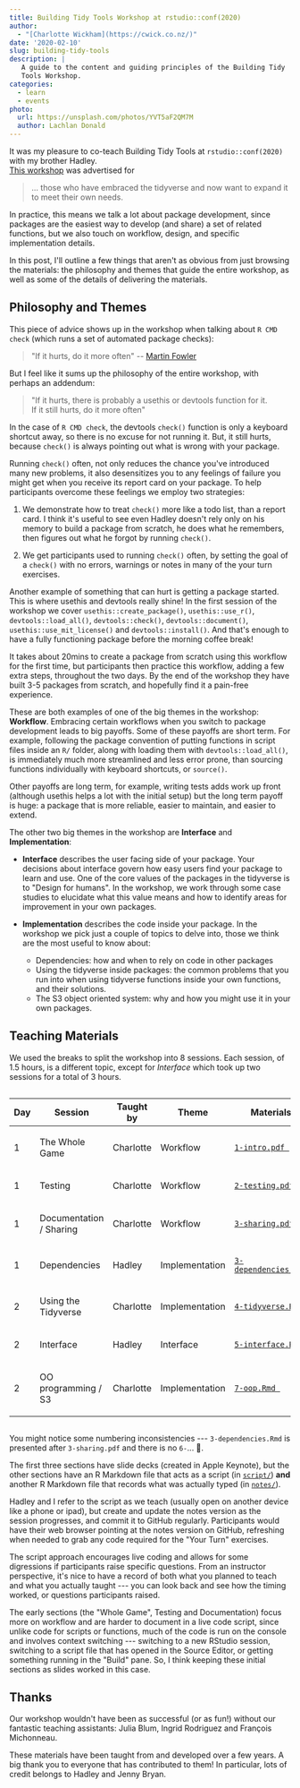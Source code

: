```yaml
---
title: Building Tidy Tools Workshop at rstudio::conf(2020)
author:
  - "[Charlotte Wickham](https://cwick.co.nz/)"
date: '2020-02-10'
slug: building-tidy-tools
description: |
   A guide to the content and guiding principles of the Building Tidy
   Tools Workshop.
categories:
  - learn
  - events
photo:
  url: https://unsplash.com/photos/YVT5aF2QM7M
  author: Lachlan Donald
---
```




It was my pleasure to co-teach Building Tidy Tools 
at `rstudio::conf(2020)` with my brother Hadley.  
[This workshop](https://github.com/rstudio-conf-2020/build-tidy-tools/) was advertised for

> ... those who have embraced the tidyverse and now want to expand it to meet their own needs. 

In practice, this means
we talk a lot about package development, 
since packages are the easiest way 
to develop (and share) a set of
related functions, 
but we also touch on workflow, design,
and specific implementation details.

In this post, I'll outline a few things that aren't
as obvious from just browsing the materials: 
the philosophy and themes that guide the entire workshop, as 
well as some of the details of delivering the materials.

## Philosophy and Themes

This piece of advice shows up in the workshop when talking about 
`R CMD check` (which runs a set of automated package checks):

> "If it hurts, do it more often"
-- [Martin Fowler](https://martinfowler.com/bliki/FrequencyReducesDifficulty.html)

But I feel like it sums up the philosophy of the entire workshop, 
with perhaps an addendum: 

> "If it hurts, there is probably a usethis or devtools function for it.  
> If it still hurts, do it more often"

In the case of `R CMD check`, 
the devtools `check()` function is only a keyboard shortcut away, 
so there is no excuse for not running it.
But, it still hurts, 
because `check()` is always pointing out what is wrong with your package.

Running `check()` often, not only 
reduces the chance you've introduced many new problems, 
it also desensitizes you to any feelings of failure you might get
when you receive its report card on your package.
To help participants overcome these feelings we employ two strategies:

1. We demonstrate how to treat `check()` more like a todo list, 
than a report card. 
I think it's useful to see
even Hadley doesn't rely only on his memory to build a package from scratch, 
he does what he remembers, 
then figures out what he forgot by running `check()`.

2. We get participants used to running `check()` often, 
by setting the goal of a `check()` with no errors, warnings or notes 
in many of the your turn exercises. 

Another example of something that can hurt 
is getting a package started. 
This is where usethis and devtools really shine! 
In the first session of the workshop we
cover `usethis::create_package()`, `usethis::use_r()`, 
`devtools::load_all()`, `devtools::check()`, `devtools::document()`, `usethis::use_mit_license()` and `devtools::install()`.
And that's enough to have a fully functioning package 
before the morning coffee break!

It takes about 20mins to create a package from scratch
using this workflow for the first time, 
but participants then practice this workflow, 
adding a few extra steps, throughout the two days.
By the end of the workshop 
they have built 3-5 packages from scratch, 
and hopefully find it a pain-free experience.

These are both examples of one of the big themes in the workshop: 
**Workflow**. 
Embracing certain workflows when you switch to package development
leads to big payoffs. 
Some of these payoffs are short term. 
For example, following the package convention of 
putting functions in script files
inside an `R/` folder, 
along with loading them with `devtools::load_all()`,
is immediately much more streamlined and less error prone,
than sourcing functions individually with keyboard shortcuts, or `source()`.

Other payoffs are long term, for example, 
writing tests adds work up front (although usethis helps a lot with the initial setup)
but the long term payoff is huge: 
a package that is more reliable, 
easier to maintain, and 
easier to extend.

The other two big themes in the workshop are **Interface** and **Implementation**:

* **Interface** describes the user facing side of your package.
Your decisions about interface govern 
how easy users find your package to learn and use.
One of the core values of the packages in the tidyverse is to
"Design for humans".
In the workshop, 
we work through some case studies to elucidate what this value means and
how to identify areas for improvement in your own packages.

* **Implementation** describes the code inside your package. 
In the workshop we pick just a couple of topics to delve into,
those we think are the most useful to know about: 
    
    * Dependencies: how and when to rely on code in other packages
    * Using the tidyverse inside packages: the common problems that you
    run into when using tidyverse functions inside your own functions, 
    and their solutions.
    * The S3 object oriented system: why and how you might use it in your own packages.  

## Teaching Materials

We used the breaks to split the workshop into 8 sessions.  Each session, of 1.5 hours, is a different topic, 
except for *Interface* which took up two sessions for a total of 3 hours.




<!--html_preserve--><style>html {
  font-family: -apple-system, BlinkMacSystemFont, 'Segoe UI', Roboto, Oxygen, Ubuntu, Cantarell, 'Helvetica Neue', 'Fira Sans', 'Droid Sans', Arial, sans-serif;
}

#cewjrajxid .gt_table {
  display: table;
  border-collapse: collapse;
  margin-left: auto;
  /* table.margin.left */
  margin-right: auto;
  /* table.margin.right */
  color: #333333;
  font-size: 16px;
  /* table.font.size */
  background-color: #FFFFFF;
  /* table.background.color */
  width: auto;
  /* table.width */
  border-top-style: solid;
  /* table.border.top.style */
  border-top-width: 2px;
  /* table.border.top.width */
  border-top-color: #A8A8A8;
  /* table.border.top.color */
  border-bottom-style: solid;
  /* table.border.bottom.style */
  border-bottom-width: 2px;
  /* table.border.bottom.width */
  border-bottom-color: #A8A8A8;
  /* table.border.bottom.color */
}

#cewjrajxid .gt_heading {
  background-color: #FFFFFF;
  /* heading.background.color */
  border-bottom-color: #FFFFFF;
  /* table.background.color */
  border-left-style: hidden;
  /* heading.border.lr.style */
  border-left-width: 1px;
  /* heading.border.lr.width */
  border-left-color: #D3D3D3;
  /* heading.border.lr.color */
  border-right-style: hidden;
  /* heading.border.lr.style */
  border-right-width: 1px;
  /* heading.border.lr.width */
  border-right-color: #D3D3D3;
  /* heading.border.lr.color */
}

#cewjrajxid .gt_title {
  color: #333333;
  font-size: 125%;
  /* heading.title.font.size */
  font-weight: initial;
  /* heading.title.font.weight */
  padding-top: 4px;
  /* heading.top.padding - not yet used */
  padding-bottom: 4px;
  border-bottom-color: #FFFFFF;
  /* table.background.color */
  border-bottom-width: 0;
}

#cewjrajxid .gt_subtitle {
  color: #333333;
  font-size: 85%;
  /* heading.subtitle.font.size */
  font-weight: initial;
  /* heading.subtitle.font.weight */
  padding-top: 0;
  padding-bottom: 4px;
  /* heading.bottom.padding - not yet used */
  border-top-color: #FFFFFF;
  /* table.background.color */
  border-top-width: 0;
}

#cewjrajxid .gt_bottom_border {
  border-bottom-style: solid;
  /* heading.border.bottom.style */
  border-bottom-width: 2px;
  /* heading.border.bottom.width */
  border-bottom-color: #D3D3D3;
  /* heading.border.bottom.color */
}

#cewjrajxid .gt_column_spanner {
  border-bottom-style: solid;
  border-bottom-width: 2px;
  border-bottom-color: #D3D3D3;
  padding-top: 4px;
  padding-bottom: 4px;
}

#cewjrajxid .gt_col_headings {
  border-top-style: solid;
  /* column_labels.border.top.style */
  border-top-width: 2px;
  /* column_labels.border.top.width */
  border-top-color: #D3D3D3;
  /* column_labels.border.top.color */
  border-bottom-style: solid;
  /* column_labels.border.bottom.style */
  border-bottom-width: 2px;
  /* column_labels.border.bottom.width */
  border-bottom-color: #D3D3D3;
  /* column_labels.border.bottom.color */
  border-left-style: none;
  /* column_labels.border.lr.style */
  border-left-width: 1px;
  /* column_labels.border.lr.width */
  border-left-color: #D3D3D3;
  /* column_labels.border.lr.color */
  border-right-style: none;
  /* column_labels.border.lr.style */
  border-right-width: 1px;
  /* column_labels.border.lr.width */
  border-right-color: #D3D3D3;
  /* column_labels.border.lr.color */
}

#cewjrajxid .gt_col_heading {
  color: #333333;
  background-color: #FFFFFF;
  /* column_labels.background.color */
  font-size: 100%;
  /* column_labels.font.size */
  font-weight: normal;
  /* column_labels.font.weight */
  text-transform: inherit;
  /* column_labels.text_transform */
  vertical-align: middle;
  padding: 5px;
  margin: 10px;
  overflow-x: hidden;
}

#cewjrajxid .gt_sep_right {
  border-right: 5px solid #FFFFFF;
}

#cewjrajxid .gt_group_heading {
  padding: 8px;
  /* row_group.padding */
  color: #333333;
  background-color: #FFFFFF;
  /* row_group.background.color */
  font-size: 100%;
  /* row_group.font.size */
  font-weight: initial;
  /* row_group.font.weight */
  text-transform: inherit;
  /* row_group.text_transform */
  border-top-style: solid;
  /* row_group.border.top.style */
  border-top-width: 2px;
  /* row_group.border.top.width */
  border-top-color: #D3D3D3;
  /* row_group.border.top.color */
  border-bottom-style: solid;
  /* row_group.border.bottom.style */
  border-bottom-width: 2px;
  /* row_group.border.bottom.width */
  border-bottom-color: #D3D3D3;
  /* row_group.border.bottom.color */
  border-left-style: none;
  /* row_group.border.left.style */
  border-left-width: 1px;
  /* row_group.border.left.width */
  border-left-color: #D3D3D3;
  /* row_group.border.left.color */
  border-right-style: none;
  /* row_group.border.right.style */
  border-right-width: 1px;
  /* row_group.border.right.width */
  border-right-color: #D3D3D3;
  /* row_group.border.right.color */
  vertical-align: middle;
}

#cewjrajxid .gt_empty_group_heading {
  padding: 0.5px;
  color: #333333;
  background-color: #FFFFFF;
  /* row_group.background.color */
  font-size: 100%;
  /* row_group.font.size */
  font-weight: initial;
  /* row_group.font.weight */
  border-top-style: solid;
  /* row_group.border.top.style */
  border-top-width: 2px;
  /* row_group.border.top.width */
  border-top-color: #D3D3D3;
  /* row_group.border.top.color */
  border-bottom-style: solid;
  /* row_group.border.bottom.style */
  border-bottom-width: 2px;
  /* row_group.border.bottom.width */
  border-bottom-color: #D3D3D3;
  /* row_group.border.bottom.color */
  vertical-align: middle;
}

#cewjrajxid .gt_striped {
  background-color: rgba(128, 128, 128, 0.05);
  /* row.striping.background_color */
}

#cewjrajxid .gt_from_md > :first-child {
  margin-top: 0;
}

#cewjrajxid .gt_from_md > :last-child {
  margin-bottom: 0;
}

#cewjrajxid .gt_row {
  padding-top: 8px;
  /* data_row.padding */
  padding-bottom: 8px;
  /* data_row.padding */
  padding-left: 5px;
  padding-right: 5px;
  margin: 10px;
  border-top-style: solid;
  /* table_body.hlines.style */
  border-top-width: 1px;
  /* table_body.hlines.width */
  border-top-color: #D3D3D3;
  /* table_body.hlines.color */
  border-left-style: none;
  /* table_body.vlines.style */
  border-left-width: 1px;
  /* table_body.vlines.width */
  border-left-color: #D3D3D3;
  /* table_body.vlines.color */
  border-right-style: none;
  /* table_body.vlines.style */
  border-right-width: 1px;
  /* table_body.vlines.width */
  border-right-color: #D3D3D3;
  /* table_body.vlines.color */
  vertical-align: middle;
  overflow-x: hidden;
}

#cewjrajxid .gt_stub {
  color: #333333;
  background-color: #FFFFFF;
  /* stub.background.color */
  font-weight: initial;
  /* stub.font.weight */
  text-transform: inherit;
  /* stub.text_transform */
  border-right-style: solid;
  /* stub.border.style */
  border-right-width: 2px;
  /* stub.border.width */
  border-right-color: #D3D3D3;
  /* stub.border.color */
  padding-left: 12px;
}

#cewjrajxid .gt_summary_row {
  color: #333333;
  background-color: #FFFFFF;
  /* summary_row.background.color */
  text-transform: inherit;
  /* summary_row.text_transform */
  padding-top: 8px;
  /* summary_row.padding */
  padding-bottom: 8px;
  /* summary_row.padding */
  padding-left: 5px;
  padding-right: 5px;
}

#cewjrajxid .gt_first_summary_row {
  padding-top: 8px;
  /* summary_row.padding */
  padding-bottom: 8px;
  /* summary_row.padding */
  padding-left: 5px;
  padding-right: 5px;
  border-top-style: solid;
  /* summary_row.border.style */
  border-top-width: 2px;
  /* summary_row.border.width */
  border-top-color: #D3D3D3;
  /* summary_row.border.color */
}

#cewjrajxid .gt_grand_summary_row {
  color: #333333;
  background-color: #FFFFFF;
  /* grand_summary_row.background.color */
  text-transform: inherit;
  /* grand_summary_row.text_transform */
  padding-top: 8px;
  /* grand_summary_row.padding */
  padding-bottom: 8px;
  /* grand_summary_row.padding */
  padding-left: 5px;
  padding-right: 5px;
}

#cewjrajxid .gt_first_grand_summary_row {
  padding-top: 8px;
  /* grand_summary_row.padding */
  padding-bottom: 8px;
  /* grand_summary_row.padding */
  padding-left: 5px;
  padding-right: 5px;
  border-top-style: double;
  /* grand_summary_row.border.style */
  border-top-width: 6px;
  /* grand_summary_row.border.width */
  border-top-color: #D3D3D3;
  /* grand_summary_row.border.color */
}

#cewjrajxid .gt_table_body {
  border-top-style: solid;
  /* table_body.border.top.style */
  border-top-width: 2px;
  /* table_body.border.top.width */
  border-top-color: #D3D3D3;
  /* table_body.border.top.color */
  border-bottom-style: solid;
  /* table_body.border.bottom.style */
  border-bottom-width: 2px;
  /* table_body.border.bottom.width */
  border-bottom-color: #D3D3D3;
  /* table_body.border.bottom.color */
}

#cewjrajxid .gt_footnotes {
  color: #333333;
  background-color: #FFFFFF;
  /* footnotes.background.color */
  border-bottom-style: none;
  /* footnotes.border.bottom.style */
  border-bottom-width: 2px;
  /* footnotes.border.bottom.width */
  border-bottom-color: #D3D3D3;
  /* footnotes.border.bottom.color */
  border-left-style: none;
  /* footnotes.border.lr.color */
  border-left-width: 2px;
  /* footnotes.border.lr.color */
  border-left-color: #D3D3D3;
  /* footnotes.border.lr.color */
  border-right-style: none;
  /* footnotes.border.lr.color */
  border-right-width: 2px;
  /* footnotes.border.lr.color */
  border-right-color: #D3D3D3;
  /* footnotes.border.lr.color */
}

#cewjrajxid .gt_footnote {
  margin: 0px;
  font-size: 90%;
  /* footnotes.font.size */
  padding: 4px;
  /* footnotes.padding */
}

#cewjrajxid .gt_sourcenotes {
  color: #333333;
  background-color: #FFFFFF;
  /* source_notes.background.color */
  border-bottom-style: none;
  /* source_notes.border.bottom.style */
  border-bottom-width: 2px;
  /* source_notes.border.bottom.width */
  border-bottom-color: #D3D3D3;
  /* source_notes.border.bottom.color */
  border-left-style: none;
  /* source_notes.border.lr.style */
  border-left-width: 2px;
  /* source_notes.border.lr.style */
  border-left-color: #D3D3D3;
  /* source_notes.border.lr.style */
  border-right-style: none;
  /* source_notes.border.lr.style */
  border-right-width: 2px;
  /* source_notes.border.lr.style */
  border-right-color: #D3D3D3;
  /* source_notes.border.lr.style */
}

#cewjrajxid .gt_sourcenote {
  font-size: 90%;
  /* source_notes.font.size */
  padding: 4px;
  /* source_notes.padding */
}

#cewjrajxid .gt_left {
  text-align: left;
}

#cewjrajxid .gt_center {
  text-align: center;
}

#cewjrajxid .gt_right {
  text-align: right;
  font-variant-numeric: tabular-nums;
}

#cewjrajxid .gt_font_normal {
  font-weight: normal;
}

#cewjrajxid .gt_font_bold {
  font-weight: bold;
}

#cewjrajxid .gt_font_italic {
  font-style: italic;
}

#cewjrajxid .gt_super {
  font-size: 65%;
}

#cewjrajxid .gt_footnote_marks {
  font-style: italic;
  font-size: 65%;
}
</style>
<div id="cewjrajxid" style="overflow-x:auto;overflow-y:auto;width:auto;height:auto;"><table class="gt_table">
  
  <thead class="gt_col_headings">
    <tr>
      <th class="gt_col_heading gt_columns_bottom_border gt_right" rowspan="1" colspan="1">Day</th>
      <th class="gt_col_heading gt_columns_bottom_border gt_left" rowspan="1" colspan="1">Session</th>
      <th class="gt_col_heading gt_columns_bottom_border gt_left" rowspan="1" colspan="1">Taught by</th>
      <th class="gt_col_heading gt_columns_bottom_border gt_left" rowspan="1" colspan="1">Theme</th>
      <th class="gt_col_heading gt_columns_bottom_border gt_center" rowspan="1" colspan="1">Materials</th>
    </tr>
  </thead>
  <tbody class="gt_table_body">
    <tr>
      <td class="gt_row gt_right"><div class='gt_from_md'><p>1</p>
</div></td>
      <td class="gt_row gt_left"><div class='gt_from_md'><p>The Whole Game</p>
</div></td>
      <td class="gt_row gt_left"><div class='gt_from_md'><p>Charlotte</p>
</div></td>
      <td class="gt_row gt_left"><div class='gt_from_md'><p>Workflow</p>
</div></td>
      <td class="gt_row gt_center"><div class='gt_from_md'><p><a href="https://github.com/rstudio-conf-2020/build-tidy-tools/blob/master/1-intro.pdf"><code>1-intro.pdf </code></a></p>
</div></td>
    </tr>
    <tr>
      <td class="gt_row gt_right gt_striped"><div class='gt_from_md'><p>1</p>
</div></td>
      <td class="gt_row gt_left gt_striped"><div class='gt_from_md'><p>Testing</p>
</div></td>
      <td class="gt_row gt_left gt_striped"><div class='gt_from_md'><p>Charlotte</p>
</div></td>
      <td class="gt_row gt_left gt_striped"><div class='gt_from_md'><p>Workflow</p>
</div></td>
      <td class="gt_row gt_center gt_striped"><div class='gt_from_md'><p><a href="https://github.com/rstudio-conf-2020/build-tidy-tools/blob/master/2-testing.pdf"><code>2-testing.pdf </code></a></p>
</div></td>
    </tr>
    <tr>
      <td class="gt_row gt_right"><div class='gt_from_md'><p>1</p>
</div></td>
      <td class="gt_row gt_left"><div class='gt_from_md'><p>Documentation / Sharing</p>
</div></td>
      <td class="gt_row gt_left"><div class='gt_from_md'><p>Charlotte</p>
</div></td>
      <td class="gt_row gt_left"><div class='gt_from_md'><p>Workflow</p>
</div></td>
      <td class="gt_row gt_center"><div class='gt_from_md'><p><a href="https://github.com/rstudio-conf-2020/build-tidy-tools/blob/master/3-sharing.pdf"><code>3-sharing.pdf </code></a></p>
</div></td>
    </tr>
    <tr>
      <td class="gt_row gt_right gt_striped"><div class='gt_from_md'><p>1</p>
</div></td>
      <td class="gt_row gt_left gt_striped"><div class='gt_from_md'><p>Dependencies</p>
</div></td>
      <td class="gt_row gt_left gt_striped"><div class='gt_from_md'><p>Hadley</p>
</div></td>
      <td class="gt_row gt_left gt_striped"><div class='gt_from_md'><p>Implementation</p>
</div></td>
      <td class="gt_row gt_center gt_striped"><div class='gt_from_md'><p><a href="https://github.com/rstudio-conf-2020/build-tidy-tools/blob/master/script/3-dependencies.Rmd"><code>3-dependencies.Rmd </code></a></p>
</div></td>
    </tr>
    <tr>
      <td class="gt_row gt_right"><div class='gt_from_md'><p>2</p>
</div></td>
      <td class="gt_row gt_left"><div class='gt_from_md'><p>Using the Tidyverse</p>
</div></td>
      <td class="gt_row gt_left"><div class='gt_from_md'><p>Charlotte</p>
</div></td>
      <td class="gt_row gt_left"><div class='gt_from_md'><p>Implementation</p>
</div></td>
      <td class="gt_row gt_center"><div class='gt_from_md'><p><a href="https://github.com/rstudio-conf-2020/build-tidy-tools/blob/master/script/4-tidyverse.Rmd"><code>4-tidyverse.Rmd </code></a></p>
</div></td>
    </tr>
    <tr>
      <td class="gt_row gt_right gt_striped"><div class='gt_from_md'><p>2</p>
</div></td>
      <td class="gt_row gt_left gt_striped"><div class='gt_from_md'><p>Interface</p>
</div></td>
      <td class="gt_row gt_left gt_striped"><div class='gt_from_md'><p>Hadley</p>
</div></td>
      <td class="gt_row gt_left gt_striped"><div class='gt_from_md'><p>Interface</p>
</div></td>
      <td class="gt_row gt_center gt_striped"><div class='gt_from_md'><p><a href="https://github.com/rstudio-conf-2020/build-tidy-tools/blob/master/script/5-interface.Rmd"><code>5-interface.Rmd </code></a></p>
</div></td>
    </tr>
    <tr>
      <td class="gt_row gt_right"><div class='gt_from_md'><p>2</p>
</div></td>
      <td class="gt_row gt_left"><div class='gt_from_md'><p>OO programming / S3</p>
</div></td>
      <td class="gt_row gt_left"><div class='gt_from_md'><p>Charlotte</p>
</div></td>
      <td class="gt_row gt_left"><div class='gt_from_md'><p>Implementation</p>
</div></td>
      <td class="gt_row gt_center"><div class='gt_from_md'><p><a href="https://github.com/rstudio-conf-2020/build-tidy-tools/blob/master/script/7-oop.Rmd"><code>7-oop.Rmd </code></a></p>
</div></td>
    </tr>
  </tbody>
  
  
</table></div><!--/html_preserve-->

You might notice some numbering inconsistencies --- 
`3-dependencies.Rmd` is presented after `3-sharing.pdf` 
and there is no `6-`... 🤷.

The first three sections have slide decks (created in Apple Keynote), 
but the other sections have an R Markdown file that acts as a script 
(in [`script/`](https://github.com/rstudio-conf-2020/build-tidy-tools/tree/master/script))
 **and** another R Markdown file that records what was actually typed 
(in [`notes/`](https://github.com/rstudio-conf-2020/build-tidy-tools/tree/master/notes)).

Hadley and I refer to the script as we teach 
(usually open on another device like a phone or ipad), 
but create and update the notes version as the session progresses,
and commit it to GitHub regularly.
Participants would have their web browser pointing at the notes version on GitHub, 
refreshing when needed to grab any code required for the "Your Turn" exercises.  

The script approach encourages live coding and 
allows for some digressions if participants raise specific questions.
From an instructor perspective, 
it's nice to have a record of both what you planned to teach and 
what you actually taught --- 
you can look back and see how the timing worked, 
or questions participants raised.

The early sections 
(the "Whole Game", Testing and Documentation) 
focus more on workflow and are harder to document in a live code script, 
since unlike code for scripts or functions, 
much of the code is run on the console and involves context switching --- 
switching to a new RStudio session, 
switching to a script file that has opened in the Source Editor, 
or getting something running in the "Build" pane. 
So, I think keeping these initial sections as slides worked in this case.

## Thanks

Our workshop wouldn't have been as successful (or as fun!) without
our fantastic teaching assistants: Julia Blum, Ingrid Rodriguez and François Michonneau.

These materials have been taught from and developed over a few years.
A big thank you to everyone that has contributed to them!
In particular, lots of credit belongs to Hadley and Jenny Bryan.
